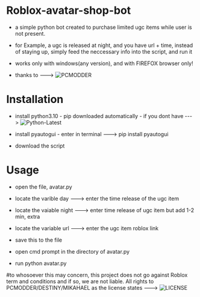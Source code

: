 # Roblox-avatar-shop-bot
+ a simple python bot created to purchase limited ugc items while user is not present.

+ for Example, a ugc is released at night, and you have url + time, instead of staying up, simply feed the neccessary info into the script, and run it

+ works only with windows(any version), and with FIREFOX browser only!

+ thanks to ---> ![PCMODDER](https://github.com/Mikahael)

# Installation

* install python3.10 - pip downloaded automatically - if you dont have ---> ![Python-Latest](https://www.python.org/downloads/)

* install pyautogui - enter in terminal ---> pip install pyautogui

* download the script

# Usage

* open the file, avatar.py

* locate the varible day ---> enter the time release of the ugc item

* locate the vaiable night ---> enter time release of ugc item but add 1-2 min, extra

* locate the variable url ---> enter the ugc item roblox link

* save this to the file

* open cmd prompt in the directory of avatar.py

* run python avatar.py

#to whosoever this may concern, this project does not go against Roblox term and conditions and if so, we are not liable. All rights to PCMODDER/DESTINY/MIKAHAEL as the license states ---> ![LICENSE](https://www.mozilla.org/en-US/MPL/2.0/)

